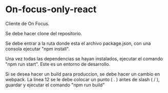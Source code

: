 # On-focus-only-react

Cliente de On Focus.

Se debe hacer clone del repositorio. 

Se debe entrar a la ruta donde esta el archivo package.json, con una consola ejecutar "npm install".

Una vez todas las dependencias se hayan instalados, ejecutar el comando "npm run start". Este es un entorno de desarrollo.

Si se desea hacer un build para produccion, se debe hacer un cambio en webpack. La linea 12 se le debe colocar un punto ( . ) antes de slash ( / ), guardar y ejecutar el comando
"npm run build"
